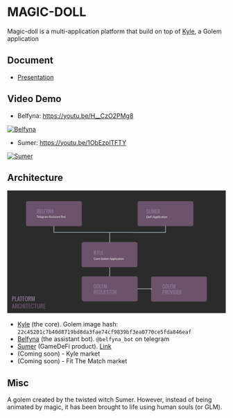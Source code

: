 # MAGIC-DOLL

Magic-doll is a multi-application platform that build on top of [Kyle](https://github.com/bakaoh/magic-doll/tree/master/kyle), a Golem application

## Document

- [Presentation](https://github.com/bakaoh/magic-doll/blob/master/presentation/README.md)

## Video Demo

- Belfyna: https://youtu.be/H__CzO2PMg8

[![Belfyna](https://img.youtube.com/vi/H__CzO2PMg8/0.jpg)](https://youtu.be/H__CzO2PMg8)

- Sumer: https://youtu.be/1ObEzplTFTY

[![Sumer](https://img.youtube.com/vi/1ObEzplTFTY/0.jpg)](https://youtu.be/1ObEzplTFTY)
 
## Architecture

![3-Component](presentation/3-Component.jpg "3-Component")

- [Kyle](https://github.com/bakaoh/magic-doll/tree/master/kyle) (the core). Golem image hash: `22c45201c7b40d8719bd8da3fae74cf9839bf3ea0770ce5fda846eaf`
- [Belfyna](https://github.com/bakaoh/magic-doll/tree/master/belfyna) (the assistant bot). `@belfyna_bot` on telegram
- [Sumer](https://github.com/bakaoh/magic-doll/tree/master/sumer) (GameDeFi product). [Link](https://idlesplinter.xyz/sumer)
- (Coming soon) - Kyle market
- (Coming soon) - Fit The Match market

## Misc

A golem created by the twisted witch Sumer. However, instead of being animated by magic, it has been brought to life using human souls (or GLM).